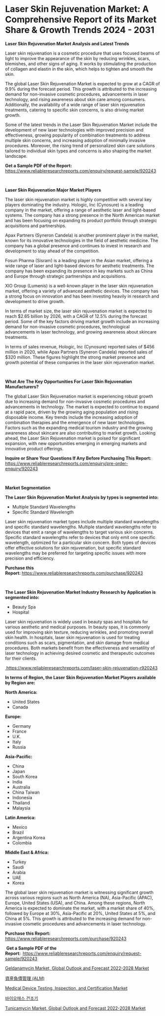 <p><h1>Laser Skin Rejuvenation Market: A Comprehensive Report of its Market Share & Growth Trends 2024 - 2031</h1></p><p><strong>Laser Skin Rejuvenation Market Analysis and Latest Trends</strong></p>
<p><p>Laser skin rejuvenation is a cosmetic procedure that uses focused beams of light to improve the appearance of the skin by reducing wrinkles, scars, blemishes, and other signs of aging. It works by stimulating the production of collagen and elastin in the skin, which helps to tighten and smooth the skin.</p><p>The global Laser Skin Rejuvenation Market is expected to grow at a CAGR of 9.9% during the forecast period. This growth is attributed to the increasing demand for non-invasive cosmetic procedures, advancements in laser technology, and rising awareness about skin care among consumers. Additionally, the availability of a wide range of laser skin rejuvenation treatments, catering to specific skin concerns, is also driving market growth.</p><p>Some of the latest trends in the Laser Skin Rejuvenation Market include the development of new laser technologies with improved precision and effectiveness, growing popularity of combination treatments to address multiple skin concerns, and increasing adoption of minimally invasive procedures. Moreover, the rising trend of personalized skin care solutions tailored to individual skin types and concerns is also shaping the market landscape.</p></p>
<p><strong>Get a Sample PDF of the Report:&nbsp;</strong> <a href="https://www.reliableresearchreports.com/enquiry/request-sample/920243">https://www.reliableresearchreports.com/enquiry/request-sample/920243</a></p>
<p>&nbsp;</p>
<p><strong>Laser Skin Rejuvenation Major Market Players</strong></p>
<p><p>The laser skin rejuvenation market is highly competitive with several key players dominating the industry. Hologic, Inc (Cynosure) is a leading company in the market, offering a range of aesthetic laser and light-based systems. The company has a strong presence in the North American market and has been focusing on expanding its product portfolio through strategic acquisitions and partnerships.</p><p>Apax Partners (Syneron Candela) is another prominent player in the market, known for its innovative technologies in the field of aesthetic medicine. The company has a global presence and continues to invest in research and development to stay ahead of the competition.</p><p>Fosun Pharma (Sisram) is a leading player in the Asian market, offering a wide range of laser and light-based devices for aesthetic treatments. The company has been expanding its presence in key markets such as China and Europe through strategic partnerships and acquisitions.</p><p>XIO Group (Lumenis) is a well-known player in the laser skin rejuvenation market, offering a variety of advanced aesthetic devices. The company has a strong focus on innovation and has been investing heavily in research and development to drive growth.</p><p>In terms of market size, the laser skin rejuvenation market is expected to reach $2.65 billion by 2026, with a CAGR of 12.5% during the forecast period. Some of the key factors driving market growth include an increasing demand for non-invasive cosmetic procedures, technological advancements in laser technology, and growing awareness about skincare treatments.</p><p>In terms of sales revenue, Hologic, Inc (Cynosure) reported sales of $456 million in 2020, while Apax Partners (Syneron Candela) reported sales of $320 million. These figures highlight the strong market presence and growth potential of these companies in the laser skin rejuvenation market.</p></p>
<p>&nbsp;</p>
<p><strong>What Are The Key Opportunities For Laser Skin Rejuvenation Manufacturers?</strong></p>
<p><p>The global Laser Skin Rejuvenation market is experiencing robust growth due to increasing demand for non-invasive cosmetic procedures and advancements in technology. The market is expected to continue to expand at a rapid pace, driven by the growing aging population and rising disposable income. Key trends include the increasing adoption of combination therapies and the emergence of new laser technologies. Factors such as the expanding medical tourism industry and the growing awareness about skincare are also contributing to market growth. Looking ahead, the Laser Skin Rejuvenation market is poised for significant expansion, with new opportunities emerging in emerging markets and innovative product offerings.</p></p>
<p><strong>Inquire or Share Your Questions If Any Before Purchasing This Report:</strong> <a href="https://www.reliableresearchreports.com/enquiry/pre-order-enquiry/920243">https://www.reliableresearchreports.com/enquiry/pre-order-enquiry/920243</a></p>
<p>&nbsp;</p>
<p><strong>Market Segmentation</strong></p>
<p><strong>The Laser Skin Rejuvenation Market Analysis by types is segmented into:</strong></p>
<p><ul><li>Multiple Standard Wavelengths</li><li>Specific Standard Wavelength</li></ul></p>
<p><p>Laser skin rejuvenation market types include multiple standard wavelengths and specific standard wavelengths. Multiple standard wavelengths refer to devices that emit a range of wavelengths to target various skin concerns. Specific standard wavelengths refer to devices that only emit one specific wavelength, optimized for a particular skin concern. Both types of devices offer effective solutions for skin rejuvenation, but specific standard wavelengths may be preferred for targeting specific issues with more precision and efficiency.</p></p>
<p><strong>Purchase this Report:&nbsp;</strong><a href="https://www.reliableresearchreports.com/purchase/920243">https://www.reliableresearchreports.com/purchase/920243</a></p>
<p>&nbsp;</p>
<p><strong>The Laser Skin Rejuvenation Market Industry Research by Application is segmented into:</strong></p>
<p><ul><li>Beauty Spa</li><li>Hospital</li></ul></p>
<p><p>Laser skin rejuvenation is widely used in beauty spas and hospitals for various aesthetic and medical purposes. In beauty spas, it is commonly used for improving skin texture, reducing wrinkles, and promoting overall skin health. In hospitals, laser skin rejuvenation is used for treating conditions such as scars, pigmentation, and skin damage from medical procedures. Both markets benefit from the effectiveness and versatility of laser technology in achieving desired cosmetic and therapeutic outcomes for their clients.</p></p>
<p><a href="https://www.reliableresearchreports.com/laser-skin-rejuvenation-r920243">&nbsp;https://www.reliableresearchreports.com/laser-skin-rejuvenation-r920243</a></p>
<p><strong>In terms of Region, the Laser Skin Rejuvenation Market Players available by Region are:</strong></p>
<p>
    <p> <strong> North America: </strong>
        <ul>
            <li>United States</li>
            <li>Canada</li>
        </ul>
        </p> 
    <p> <strong> Europe: </strong>
        <ul>
            <li>Germany</li>
            <li>France</li>
            <li>U.K.</li>
            <li>Italy</li>
            <li>Russia</li>
        </ul>
        </p> 
    <p> <strong> Asia-Pacific: </strong>
        <ul>
            <li>China</li>
            <li>Japan</li>
            <li>South Korea</li>
            <li>India</li>
            <li>Australia</li>
            <li>China Taiwan</li>
            <li>Indonesia</li>
            <li>Thailand</li>
            <li>Malaysia</li>
        </ul>
        </p> 
    <p> <strong> Latin America: </strong>
        <ul>
            <li>Mexico</li>
            <li>Brazil</li>
            <li>Argentina Korea</li>
            <li>Colombia</li>
        </ul>
        </p> 
    <p> <strong> Middle East & Africa: </strong>
        <ul>
            <li>Turkey</li>
            <li>Saudi</li>
            <li>Arabia</li>
            <li>UAE</li>
            <li>Korea</li>
        </ul>
    </p>
    </p>
<p><p>The global laser skin rejuvenation market is witnessing significant growth across various regions such as North America (NA), Asia-Pacific (APAC), Europe, United States (USA), and China. Among these regions, North America is expected to dominate the market, with a market share of 40%, followed by Europe at 30%, Asia-Pacific at 20%, United States at 5%, and China at 5%. This growth is attributed to the increasing demand for non-invasive cosmetic procedures and advancements in laser technology.</p></p>
<p><strong>Purchase this Report: </strong><a href="https://www.reliableresearchreports.com/purchase/920243">https://www.reliableresearchreports.com/purchase/920243</a></p>
<p>&nbsp;<strong>Get a Sample PDF of the Report:&nbsp;&nbsp;</strong><a href="https://www.reliableresearchreports.com/enquiry/request-sample/920243">https://www.reliableresearchreports.com/enquiry/request-sample/920243</a></p>
<p><strong></strong></p>
<p><p><a href="https://issuu.com/reportprime-2/docs/geldanamycin-market-global-outlook-_a3835fb83fe3b3">Geldanamycin Market, Global Outlook and Forecast 2022-2028 Market</a></p><p><a href="https://medium.com/@zackaryhalvorson2023/%E3%82%B0%E3%83%AD%E3%83%BC%E3%83%90%E3%83%AB%E8%B3%87%E7%94%A3%E8%B2%A0%E5%82%B5%E7%AE%A1%E7%90%86-alm-%E5%B8%82%E5%A0%B4%E3%81%AE%E6%A9%9F%E4%BC%9A%E3%81%A82024%E5%B9%B4%E3%81%8B%E3%82%892031%E5%B9%B4%E3%81%BE%E3%81%A7%E3%81%AE%E4%BA%88%E6%B8%AC-6a1aaf1100b4">資産負債管理 (ALM)</a></p><p><a href="https://github.com/Chiragrp22/Market-Research-Report-List-6/blob/main/medical-device-testing-inspection-and-certification-market.md">Medical Device Testing, Inspection, and Certification Market</a></p><p><a href="https://medium.com/@joespinka88967/2024%EB%85%84%EB%B6%80%ED%84%B0-2031%EB%85%84%EA%B9%8C%EC%A7%80%EC%9D%98-%EB%B0%94%EC%9D%B4%EC%98%A4%EB%A7%A4%EC%8A%A4-%EA%B1%B4%EC%A1%B0%EA%B8%B0-%EC%8B%9C%EC%9E%A5-%EC%A0%84%EB%A7%9D%EA%B3%BC-%EC%98%88%EC%B8%A1-b71242afc75a">바이오매스 건조기</a></p><p><a href="https://issuu.com/reportprime-2/docs/tunicamycin-market-global-outlook-a_67bff1f961bbfb">Tunicamycin Market, Global Outlook and Forecast 2022-2028 Market</a></p></p>